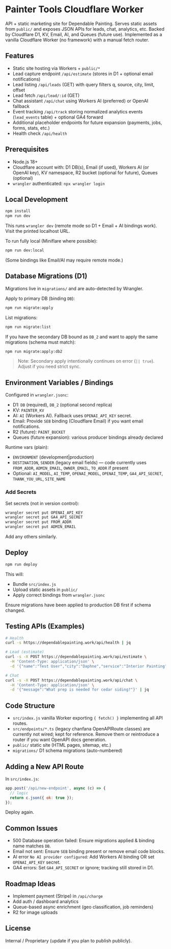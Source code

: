 # Painter Tools Cloudflare Worker

API + static marketing site for Dependable Painting. Serves static assets from `public/` and exposes JSON APIs for leads, chat, analytics, etc. Backed by Cloudflare D1, KV, Email, AI, and Queues (future use). Implemented as a vanilla Cloudflare Worker (no framework) with a manual fetch router.

## Features
- Static site hosting via Workers + `public/*`
- Lead capture endpoint `/api/estimate` (stores in D1 + optional email notifications)
- Lead listing `/api/leads` (GET) with query filters q, source, city, limit, offset
- Lead fetch `/api/lead/:id` (GET)
- Chat assistant `/api/chat` using Workers AI (preferred) or OpenAI fallback
- Event tracking `/api/track` storing normalized analytics events (`lead_events` table) + optional GA4 forward
- Additional placeholder endpoints for future expansion (payments, jobs, forms, stats, etc.)
- Health check `/api/health`

## Prerequisites
- Node.js 18+
- Cloudflare account with: D1 DB(s), Email (if used), Workers AI (or OpenAI key), KV namespace, R2 bucket (optional for future), Queues (optional)
- `wrangler` authenticated: `npx wrangler login`

## Local Development
```bash
npm install
npm run dev
```
This runs `wrangler dev` (remote mode so D1 + Email + AI bindings work). Visit the printed localhost URL.

To run fully local (Miniflare where possible):
```bash
npm run dev:local
```
(Some bindings like Email/AI may require remote mode.)

## Database Migrations (D1)
Migrations live in `migrations/` and are auto-detected by Wrangler.

Apply to primary DB (binding `DB`):
```bash
npm run migrate:apply
```
List migrations:
```bash
npm run migrate:list
```
If you have the secondary DB bound as `DB_2` and want to apply the same migrations (schema must match):
```bash
npm run migrate:apply:db2
```
> Note: Secondary apply intentionally continues on error (`|| true`). Adjust if you need strict sync.

## Environment Variables / Bindings
Configured in `wrangler.jsonc`:
- D1: `DB` (required), `DB_2` (optional second replica)
- KV: `PAINTER_KV`
- AI: `AI` (Workers AI). Fallback uses `OPENAI_API_KEY` secret.
- Email: Provide `SEB` binding (Cloudflare Email) if you want email notifications.
- R2 (future): `PAINT_BUCKET`
- Queues (future expansion): various producer bindings already declared

Runtime vars (plain):
- `ENVIRONMENT` (development|production)
- `DESTINATION`, `SENDER` (legacy email fields) — code currently uses `FROM_ADDR`, `ADMIN_EMAIL`, `OWNER_EMAIL`, `TO_ADDR` if present
- Optional: `AI_MODEL`, `AI_TEMP`, `OPENAI_MODEL`, `OPENAI_TEMP`, `GA4_API_SECRET`, `THANK_YOU_URL`, `SITE_NAME`

### Add Secrets
Set secrets (not in version control):
```bash
wrangler secret put OPENAI_API_KEY
wrangler secret put GA4_API_SECRET
wrangler secret put FROM_ADDR
wrangler secret put ADMIN_EMAIL
```
Add any others similarly.

## Deploy
```bash
npm run deploy
```
This will:
- Bundle `src/index.js`
- Upload static assets in `public/`
- Apply correct bindings from `wrangler.jsonc`

Ensure migrations have been applied to production DB first if schema changed.

## Testing APIs (Examples)
```bash
# Health
curl -s https://dependablepainting.work/api/health | jq

# Lead (estimate)
curl -s -X POST https://dependablepainting.work/api/estimate \
  -H 'Content-Type: application/json' \
  -d '{"name":"Test User","city":"Daphne","service":"Interior Painting","message":"Need a quote","email":"test@example.com"}' | jq

# Chat
curl -s -X POST https://dependablepainting.work/api/chat \
  -H 'Content-Type: application/json' \
  -d '{"message":"What prep is needed for cedar siding?"}' | jq
```

## Code Structure
- `src/index.js` vanilla Worker exporting `{ fetch() }` implementing all API routes.
- `src/endpoints/*.ts` (legacy chanfana OpenAPIRoute classes) are currently not wired; kept for reference. Remove them or reintroduce a router if you want OpenAPI docs generation.
- `public/` static site (HTML pages, sitemap, etc.)
- `migrations/` D1 schema migrations (auto-numbered)

## Adding a New API Route
In `src/index.js`:
```js
app.post('/api/new-endpoint', async (c) => {
  // logic
  return c.json({ ok: true });
});
```
Deploy again.

## Common Issues
- 500 Database operation failed: Ensure migrations applied & binding name matches `DB`.
- Email not sent: Ensure `SEB` binding present or remove email code blocks.
- AI error `No AI provider configured`: Add Workers AI binding OR set `OPENAI_API_KEY` secret.
- GA4 errors: Set `GA4_API_SECRET` or ignore; tracking still stored in D1.

## Roadmap Ideas
- Implement payment (Stripe) in `/api/charge`
- Add auth / dashboard analytics
- Queue-based async enrichment (geo classification, job reminders)
- R2 for image uploads

## License
Internal / Proprietary (update if you plan to publish publicly).
